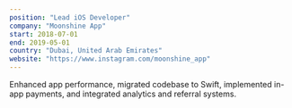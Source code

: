 ```yaml
---
position: "Lead iOS Developer"
company: "Moonshine App"
start: 2018-07-01
end: 2019-05-01
country: "Dubai, United Arab Emirates"
website: "https://www.instagram.com/moonshine_app"
---
```


Enhanced app performance, migrated codebase to Swift, implemented in-app payments, and integrated analytics and referral systems.